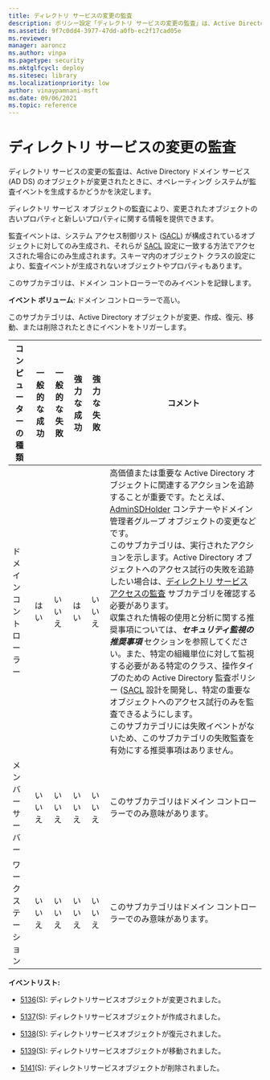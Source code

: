 ```yaml
---
title: ディレクトリ サービスの変更の監査
description: ポリシー設定「ディレクトリ サービスの変更の監査」は、Active Directory ドメイン サービス (AD DS) のオブジェクトが変更されたときに監査イベントが生成されるかどうかを決定します
ms.assetid: 9f7c0dd4-3977-47dd-a0fb-ec2f17cad05e
ms.reviewer: 
manager: aaroncz
ms.author: vinpa
ms.pagetype: security
ms.mktglfcycl: deploy
ms.sitesec: library
ms.localizationpriority: low
author: vinaypamnani-msft
ms.date: 09/06/2021
ms.topic: reference
---
```


# ディレクトリ サービスの変更の監査

ディレクトリ サービスの変更の監査は、Active Directory ドメイン サービス (AD DS) のオブジェクトが変更されたときに、オペレーティング システムが監査イベントを生成するかどうかを決定します。

ディレクトリ サービス オブジェクトの監査により、変更されたオブジェクトの古いプロパティと新しいプロパティに関する情報を提供できます。

監査イベントは、システム アクセス制御リスト ([SACL](/windows/win32/secauthz/access-control-lists)) が構成されているオブジェクトに対してのみ生成され、それらが [SACL](/windows/win32/secauthz/access-control-lists) 設定に一致する方法でアクセスされた場合にのみ生成されます。スキーマ内のオブジェクト クラスの設定により、監査イベントが生成されないオブジェクトやプロパティもあります。

このサブカテゴリは、ドメイン コントローラーでのみイベントを記録します。

**イベント ボリューム**: ドメイン コントローラーで高い。

このサブカテゴリは、Active Directory オブジェクトが変更、作成、復元、移動、または削除されたときにイベントをトリガーします。

| コンピューターの種類 | 一般的な成功 | 一般的な失敗 | 強力な成功 | 強力な失敗 | コメント                                                                                                                                                                                                                                                                                                                                                                                                                                                                                                                                                                                                                                                                                                                                                                                                                                                                                                                                                                                                                                                                                                                                                   |
|-----------------------|---------------|---------------|--------------|--------------|------------------------------------------------------------------------------------------------------------------------------------------------------------------------------------------------------------------------------------------------------------------------------------------------------------------------------------------------------------------------------------------------------------------------------------------------------------------------------------------------------------------------------------------------------------------------------------------------------------------------------------------------------------------------------------------------------------------------------------------------------------------------------------------------------------------------------------------------------------------------------------------------------------------------------------------------------------------------------------------------------------------------------------------------------------------------------------------------------------------------------------------------------------|
| ドメイン コントローラー | はい           | いいえ         | はい          | いいえ         | 高価値または重要な Active Directory オブジェクトに関連するアクションを追跡することが重要です。たとえば、[AdminSDHolder](/previous-versions/technet-magazine/ee361593(v=msdn.10)) コンテナーやドメイン管理者グループ オブジェクトの変更などです。<br>このサブカテゴリは、実行されたアクションを示します。Active Directory オブジェクトへのアクセス試行の失敗を追跡したい場合は、[ディレクトリ サービス アクセスの監査](audit-directory-service-access.md) サブカテゴリを確認する必要があります。<br>収集された情報の使用と分析に関する推奨事項については、***セキュリティ監視の推奨事項*** セクションを参照してください。また、特定の組織単位に対して監視する必要がある特定のクラス、操作タイプのための Active Directory 監査ポリシー ([SACL](/windows/win32/secauthz/access-control-lists) 設計を開発し、特定の重要なオブジェクトへのアクセス試行のみを監査できるようにします。<br>このサブカテゴリには失敗イベントがないため、このサブカテゴリの失敗監査を有効にする推奨事項はありません。 |
| メンバー サーバー     | いいえ         | いいえ         | いいえ        | いいえ        | このサブカテゴリはドメイン コントローラーでのみ意味があります。                                                                                                                                                                                                                                                                                                                                                                                                                                                                                                                                                                                                                                                                                                                                                                                                                                                                                                                                                                                                                                                                                     |
| ワークステーション   | いいえ         | いいえ         | いいえ        | いいえ        | このサブカテゴリはドメイン コントローラーでのみ意味があります。                                                                                                                                                                                                                                                                                                                                                                                                                                                                                                                                                                                                                                                                                                                                                                                                                                                                                                                                                                                                                                                                                     |

**イベントリスト:**

-   [5136](event-5136.md)(S): ディレクトリサービスオブジェクトが変更されました。

-   [5137](event-5137.md)(S): ディレクトリサービスオブジェクトが作成されました。

-   [5138](event-5138.md)(S): ディレクトリサービスオブジェクトが復元されました。

-   [5139](event-5139.md)(S): ディレクトリサービスオブジェクトが移動されました。

-   [5141](event-5141.md)(S): ディレクトリサービスオブジェクトが削除されました。
